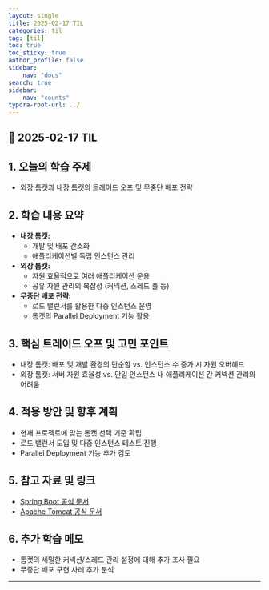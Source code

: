 ```yaml
---
layout: single
title: 2025-02-17 TIL
categories: til
tag: [til]
toc: true
toc_sticky: true
author_profile: false
sidebar:
    nav: "docs"
search: true
sidebar:
    nav: "counts"
typora-root-url: ../
---
```


## 📌 2025-02-17 TIL

## 1. 오늘의 학습 주제
- 외장 톰캣과 내장 톰캣의 트레이드 오프 및 무중단 배포 전략

## 2. 학습 내용 요약
- **내장 톰캣:**  
  - 개발 및 배포 간소화  
  - 애플리케이션별 독립 인스턴스 관리
- **외장 톰캣:**  
  - 자원 효율적으로 여러 애플리케이션 운용  
  - 공유 자원 관리의 복잡성 (커넥션, 스레드 풀 등)
- **무중단 배포 전략:**  
  - 로드 밸런서를 활용한 다중 인스턴스 운영  
  - 톰캣의 Parallel Deployment 기능 활용

## 3. 핵심 트레이드 오프 및 고민 포인트
- 내장 톰캣: 배포 및 개발 환경의 단순함 vs. 인스턴스 수 증가 시 자원 오버헤드
- 외장 톰캣: 서버 자원 효율성 vs. 단일 인스턴스 내 애플리케이션 간 커넥션 관리의 어려움

## 4. 적용 방안 및 향후 계획
- 현재 프로젝트에 맞는 톰캣 선택 기준 확립  
- 로드 밸런서 도입 및 다중 인스턴스 테스트 진행  
- Parallel Deployment 기능 추가 검토

## 5. 참고 자료 및 링크
- [Spring Boot 공식 문서](https://spring.io/projects/spring-boot)
- [Apache Tomcat 공식 문서](https://tomcat.apache.org/)

## 6. 추가 학습 메모
- 톰캣의 세밀한 커넥션/스레드 관리 설정에 대해 추가 조사 필요
- 무중단 배포 구현 사례 추가 분석  

---

